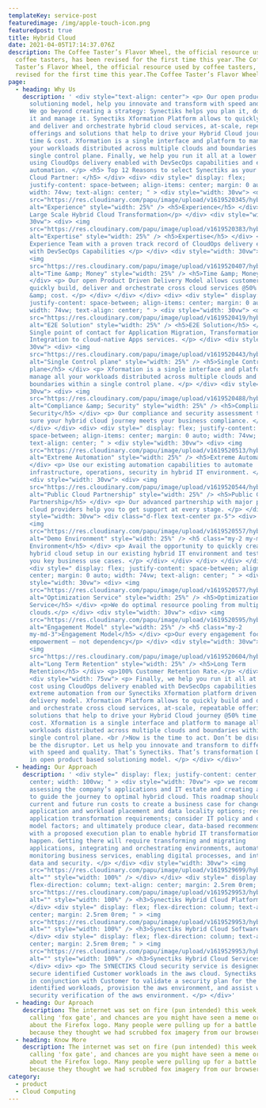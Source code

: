 ```yaml
---
templateKey: service-post
featuredimage: /img/apple-touch-icon.png
featuredpost: true
title: Hybrid Cloud
date: 2021-04-05T17:14:37.076Z
description: The Coffee Taster’s Flavor Wheel, the official resource used by
  coffee tasters, has been revised for the first time this year.The Coffee
  Taster’s Flavor Wheel, the official resource used by coffee tasters, has been
  revised for the first time this year.The Coffee Taster’s Flavor Wheel
page:
  - heading: Why Us
    description: ' <div style="text-align: center"> <p> Our open product based
      solutioning model, help you innovate and transform with speed and quality.
      We go beyond creating a strategy: Synectiks helps you plan it, do it, run
      it and manage it. Synectiks Xformation Platform allows to quickly build
      and deliver and orchestrate hybrid cloud services, at-scale, repeatable
      offerings and solutions that help to drive your Hybrid Cloud journey @50%
      time & cost. Xformation is a single interface and platform to manage all
      your workloads distributed across multiple clouds and boundaries within a
      single control plane. Finally, we help you run it all at a lower cost
      using CloudOps delivery enabled with DevSecOps capabilities and extreme
      automation. </p> <h5> Top 12 Reasons to select Synectiks as your Hybrid
      Cloud Partner: </h5> </div> <div> <div style=" display: flex;
      justify-content: space-between; align-items: center; margin: 0 auto;
      width: 74vw; text-align: center; " > <div style="width: 30vw"> <div> <img
      src="https://res.cloudinary.com/papu/image/upload/v1619520345/hybrid-cloud/Experience_iege6d.png"
      alt="Experience" style="width: 25%" /> <h5>Experience</h5> </div> <p>10+
      Large Scale Hybrid Cloud Transformation</p> </div> <div style="width:
      30vw"> <div> <img
      src="https://res.cloudinary.com/papu/image/upload/v1619520383/hybrid-cloud/Expertise_cobi7k.png"
      alt="Expertise" style="width: 25%" /> <h5>Expertise</h5> </div> <p>
      Experience Team with a proven track record of CloudOps delivery enabled
      with DevSecOps Capabilities </p> </div> <div style="width: 30vw"> <div>
      <img
      src="https://res.cloudinary.com/papu/image/upload/v1619520407/hybrid-cloud/Time_Money_p750gs.png"
      alt="Time &amp; Money" style="width: 25%" /> <h5>Time &amp; Money</h5>
      </div> <p> Our open Product Driven Delivery Model allows customers to
      quickly build, deliver and orchestrate cross cloud services @50% time
      &amp; cost. </p> </div> </div> </div> <div> <div style=" display: flex;
      justify-content: space-between; align-items: center; margin: 0 auto;
      width: 74vw; text-align: center; " > <div style="width: 30vw"> <div> <img
      src="https://res.cloudinary.com/papu/image/upload/v1619520419/hybrid-cloud/E2E_Solution_cjkjsr.png"
      alt="E2E Solution" style="width: 25%" /> <h5>E2E Solution</h5> </div> <p>
      Single point of contact for Application Migration, Transformation and
      Integration to cloud-native Apps services. </p> </div> <div style="width:
      30vw"> <div> <img
      src="https://res.cloudinary.com/papu/image/upload/v1619520443/hybrid-cloud/Single_Control_plane_iznjg0.png"
      alt="Single Control plane" style="width: 25%" /> <h5>Single Control
      plane</h5> </div> <p> Xformation is a single interface and platform to
      manage all your workloads distributed across multiple clouds and
      boundaries within a single control plane. </p> </div> <div style="width:
      30vw"> <div> <img
      src="https://res.cloudinary.com/papu/image/upload/v1619520488/hybrid-cloud/Compliance_Security_rng4yo.png"
      alt="Compliance &amp; Security" style="width: 25%" /> <h5>Compliance &amp;
      Security</h5> </div> <p> Our compliance and security assessment tools make
      sure your hybrid cloud journey meets your business compliance. </p> </div>
      </div> </div> <div> <div style=" display: flex; justify-content:
      space-between; align-items: center; margin: 0 auto; width: 74vw;
      text-align: center; " > <div style="width: 30vw"> <div> <img
      src="https://res.cloudinary.com/papu/image/upload/v1619520513/hybrid-cloud/Extreme_Automation_ewfqaf.png"
      alt="Extreme Automation" style="width: 25%" /> <h5>Extreme Automation</h5>
      </div> <p> Use our existing automation capabilities to automate
      infrastructure, operations, security in hybrid IT environment. </p> </div>
      <div style="width: 30vw"> <div> <img
      src="https://res.cloudinary.com/papu/image/upload/v1619520544/hybrid-cloud/Public_Cloud_Partnership_sn3buf.png"
      alt="Public Cloud Partnership" style="width: 25%" /> <h5>Public Cloud
      Partnership</h5> </div> <p> Our advanced partnership with major public
      cloud providers help you to get support at every stage. </p> </div> <div
      style="width: 30vw"> <div class="d-flex text-center px-5"> <div> <div>
      <img
      src="https://res.cloudinary.com/papu/image/upload/v1619520557/hybrid-cloud/DemoEnvironment_wjjjxe.png"
      alt="Demo Environment" style="width: 25%" /> <h5 class="my-2 my-md-3">Demo
      Environment</h5> </div> <p> Avail the opportunity to quickly create a demo
      hybrid cloud setup in our existing hybrid IT environment and testify to
      you key business use cases. </p> </div> </div> </div> </div> </div> <div>
      <div style=" display: flex; justify-content: space-between; align-items:
      center; margin: 0 auto; width: 74vw; text-align: center; " > <div
      style="width: 30vw"> <div> <img
      src="https://res.cloudinary.com/papu/image/upload/v1619520577/hybrid-cloud/Optimization_Service_n1wyca.png"
      alt="Optimization Service" style="width: 25%" /> <h5>Optimization
      Service</h5> </div> <p>We do optimal resource pooling from multiple
      clouds.</p> </div> <div style="width: 30vw"> <div> <img
      src="https://res.cloudinary.com/papu/image/upload/v1619520595/hybrid-cloud/Engagement_Model_fqd7dq.png"
      alt="Engagement Model" style="width: 25%" /> <h5 class="my-2
      my-md-3">Engagement Model</h5> </div> <p>Our every engagement focused on
      empowerment – not dependency</p> </div> <div style="width: 30vw"> <div>
      <img
      src="https://res.cloudinary.com/papu/image/upload/v1619520604/hybrid-cloud/Long_Term_Retention_sy3krr.png"
      alt="Long Term Retention" style="width: 25%" /> <h5>Long Term
      Retention</h5> </div> <p>100% Customer Retention Rate.</p> </div> </div>
      <div style="width: 75vw"> <p> Finally, we help you run it all at a lower
      cost using CloudOps delivery enabled with DevSecOps capabilities and
      extreme automation from our Synectiks Xformation platform driven services
      delivery model. Xformation Platform allows to quickly build and deliver
      and orchestrate cross cloud services, at-scale, repeatable offerings and
      solutions that help to drive your Hybrid Cloud journey @50% time &amp;
      cost. Xformation is a single interface and platform to manage all your
      workloads distributed across multiple clouds and boundaries within a
      single control plane. <br />Now is the time to act. Don’t be disrupted —
      be the disruptor. Let us help you innovate and transform to differentiate
      with speed and quality. That’s Synectiks. That’s transformation Delivered
      in open product based solutioning model. </p> </div> </div>'
  - heading: Our Approach
    description: ' <div style=" display: flex; justify-content: center; align-items:
      center; width: 100vw; " > <div style="width: 70vw"> <p> we recommend
      assessing the company’s applications and IT estate and creating a roadmap
      to guide the journey to optimal hybrid cloud. This roadmap should compare
      current and future run costs to create a business case for change; assess
      application and workload placement and data locality options; recommend
      application transformation requirements; consider IT policy and operating
      model factors; and ultimately produce clear, data-based recommendations
      with a proposed execution plan to enable hybrid IT transformation to
      happen. Getting there will require transforming and migrating
      applications, integrating and orchestrating environments, automating and
      monitoring business services, enabling digital processes, and integrating
      data and security. </p> </div> <div style="width: 30vw"> <img
      src="https://res.cloudinary.com/papu/image/upload/v1619529699/hybrid-cloud/Hybrid_Cloud_ipu3ze.jpg"
      alt="" style="width: 100%" /> </div> </div> <div style=" display: flex;
      flex-direction: column; text-align: center; margin: 2.5rem 0rem; " > <img
      src="https://res.cloudinary.com/papu/image/upload/v1619529953/hybrid-cloud/synectiks-hybriod-cloud-platform_ol2xwj.png"
      alt="" style="width: 100%" /> <h3>Synectiks Hybrid Cloud Platform</h3>
      </div> <div style=" display: flex; flex-direction: column; text-align:
      center; margin: 2.5rem 0rem; " > <img
      src="https://res.cloudinary.com/papu/image/upload/v1619529953/hybrid-cloud/synectiks-hybriod-cloud-software_rp6p5t.png"
      alt="" style="width: 100%" /> <h3>Synectiks Hybrid Cloud Software</h3>
      </div> <div style=" display: flex; flex-direction: column; text-align:
      center; margin: 2.5rem 0rem; " > <img
      src="https://res.cloudinary.com/papu/image/upload/v1619529953/hybrid-cloud/synectiks-hybriod-cloud-services_t1ijkp.png"
      alt="" style="width: 100%" /> <h3>Synectiks Hybrid Cloud Services</h3>
      </div> <div> <p> The SYNECTIKS Cloud security service is designed to
      secure identified Customer workloads in the aws cloud. Synectiks will work
      in conjunction with Customer to validate a security plan for the
      identified workloads, provision the aws environment, and assist with the
      security verification of the aws environment. </p> </div>'
  - heading: Our Aproach
    description: The internet was set on fire (pun intended) this week, by what I'm
      calling 'fox gate', and chances are you might have seen a meme or two
      about the Firefox logo. Many people were pulling up for a battle royale
      because they thought we had scrubbed fox imagery from our browser.
  - heading: Know More
    description: The internet was set on fire (pun intended) this week, by what I'm
      calling 'fox gate', and chances are you might have seen a meme or two
      about the Firefox logo. Many people were pulling up for a battle royale
      because they thought we had scrubbed fox imagery from our browser.
category:
  - product
  - Cloud Computing
---
```

